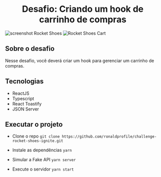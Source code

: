 <h1 align="center">
  Desafio: Criando um hook de carrinho de compras
</h1>

<img src="https://ik.imagekit.io/gczsuhmv3/ignite-rocket.shoes.png?updatedAt=1638666767366" alt="screenshot Rocket Shoes" />

<img src="https://ik.imagekit.io/gczsuhmv3/ignite-rocket.shoes.cart.png?updatedAt=1638666744147" alt="Rocket Shoes Cart" />

## Sobre o desafio

Nesse desafio, você deverá criar um hook para gerenciar um carrinho de compras.

## Tecnologias

- ReactJS
- Typescript
- React Toastify
- JSON Server

## Executar o projeto

- Clone o repo `git clone https://github.com/ronaldprofile/challenge-rocket-shoes-ignite.git`

- Instale as dependências `yarn`
- Simular a Fake API `yarn server`
- Execute o servidor `yarn start`
